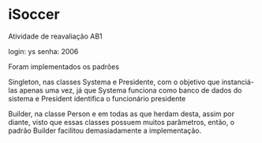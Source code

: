 # iSoccer

Atividade de reavaliação AB1

login: ys
senha: 2006

Foram implementados os padrões 

Singleton, nas classes Systema e Presidente, com o objetivo que instanciá-las apenas uma vez, já que Systema funciona como banco de dados do sistema e President identifica o funcionário presidente

Builder, na classe Person e em todas as que herdam desta, assim por diante, visto que essas classes possuem muitos parâmetros, então, o padrão Builder facilitou demasiadamente a implementação.
